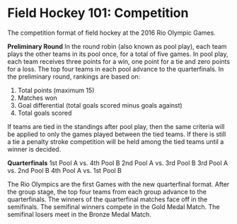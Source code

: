 Field Hockey 101: Competition
=============================

The competition format of field hockey at the 2016 Rio Olympic Games.

**Preliminary Round**
In the round robin (also known as pool play), each team plays the other teams in its pool once, for a total of five games. In pool play, each team receives three points for a win, one point for a tie and zero points for a loss. The top four teams in each pool advance to the quarterfinals. In the preliminary round, rankings are based on:
1) Total points (maximum 15)
2) Matches won
3) Goal differential (total goals scored minus goals against)
4) Total goals scored

If teams are tied in the standings after pool play, then the same criteria will be applied to only the games played between the tied teams. If there is still a tie a penalty stroke competition will be held among the tied teams until a winner is decided.

**Quarterfinals**
1st Pool A vs. 4th Pool B
2nd Pool A vs. 3rd Pool B
3rd Pool A vs. 2nd Pool B
4th Pool A vs. 1st Pool B

The Rio Olympics are the first Games with the new quarterfinal format. After the group stage, the top four teams from each group advance to the quarterfinals. The winners of the quarterfinal matches face off in the semifinals. The semifinal winners compete in the Gold Medal Match. The semifinal losers meet in the Bronze Medal Match.


